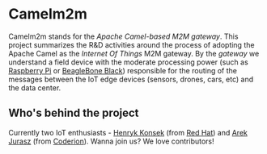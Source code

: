 # Camelm2m

Camelm2m stands for the *Apache Camel-based M2M gateway*. This project summarizes the R&D activities around the process of adopting the Apache Camel as the *Internet Of Things* M2M
gateway. By the *gateway* we understand a field device with the moderate processing power (such as
[Raspberry Pi](http://www.raspberrypi.org) or [BeagleBone Black](http://beagleboard.org/BLACK)) responsible for the
routing of the messages between the IoT edge devices (sensors, drones, cars, etc) and the data center.

## Who's behind the project

Currently two IoT enthusiasts - [Henryk Konsek](https://twitter.com/hekonsek) (from [Red Hat](http://redhat.com)) and
[Arek Jurasz](https://twitter.com/arekjurasz) (from [Coderion](http://coderion.pl)). Wanna join us? We love
contributors!